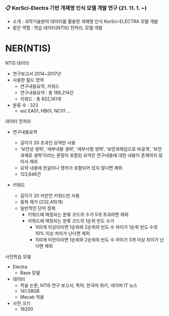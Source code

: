 ### 📋 KorSci-Electra 기반 개체명 인식 모델 개발 연구  (21. 11. 1. ~)
- 소개 : 과학기술분야 데이터를 활용한 개채명 인식 KorSci-ELECTRA 모델 개발
- 맡은 역할 : 학습 데이터(NTIS) 전처리, 모델 개발

# NER(NTIS)

NTIS 데이터
- 연구보고서 2014~2017년
- 사용한 필드 영역
  - 연구내용요약, 키워드
  - 연구내용요약 : 총 188,214건
  - 키워드 : 총 832,141개
- 분류 수 : 323
  - ex) EA01, HB01, NC01 ...

데이터 전처리
- 연구내용요약
  - 길이가 20 초과인 요약만 사용
  - ‘보안상 생략’, ‘세부내용 생략’, ‘세부사항 생략’, ‘보안과제임으로 비공개’, ‘보안과제로 생략’이라는 문장이 포함된 요약은 연구내용에 대한 내용이 존재하지 않아서 제외
  - 요약 내용에 한글이나 영어가 포함되어 있지 않다면 제외
  - 123,646건

- 키워드
  - 길이가 20 미만인 키워드만 사용
  - 중복 제거 (232,410개)
  - 일반적인 단어 정제
    - 키워드에 매칭되는 분류 코드의 수가 5개 초과라면 제외
    - 키워드에 매칭되는 분류 코드의 1순위 빈도 수가 
      - 100개 이상이라면 1순위와 2순위의 빈도 수 차이가 1순위 빈도 수의 10% 이상 차이가 난다면 제외
      - 100개 미만이라면 1순위와 2순위의 빈도 수 차이가 3개 이상 차이가 난다면 제외

사전학습 모델
- Electra 
  - Base 모델
- 데이터
  - 학술 논문, NTIS 연구 보고서, 특허, 한국어 위키, 네이버 IT 뉴스
  - 141.58GB
  - Mecab 적용
- 사전 크기
  - 16200
<!--   
실험 결과
|정제작업|토크나이저|필드 영역|Macro F-1|Micro F-1|
|---|---|---|---|---|
|Case 1|WordPiece|발명의명칭, 청구항, 요약서, 배경기술, 기술분야, 과제의해결수단, 발명의상세한설명|0.62|0.72|
|Case 2|WordPiece|발명의명칭, 청구항, 요약서, 배경기술, 기술분야, 과제의해결수단, 발명의상세한설명|0.63|0.72|
|Case 3|WordPiece|발명의명칭, 청구항, 요약서, 배경기술, 기술분야, 과제의해결수단, 발명의상세한설명|0.63|0.73|
|Case 2|WordPiece|발명의명칭, 청구항, 요약서|0.63|0.73|
|Case 3|WordPiece|발명의명칭, 청구항, 요약서|0.62|0.71|

대부분의 정제 작업은 유사한 학습결과를 보여주었으며 Case 3가 가장 높은 성능을 보여주었다. 필드 영역을 [발명의명칭, 청구항, 요약서]로 변경하여 실험한 결과 모든 필드 영역을 사용했을 때보다 Case 2는 약간의 성능 향상이 있었으나 Case 3는 오히려 성능이 하락하는 결과가 나타났다. Case 2는 제외된 [배경기술, 기술분야, 과제의해결수단, 발명의상세한설명]의 정제작업이 적절하지 않았기 때문에 성능이 향상된 것으로 보이고 Case 2보다 Case 3에서 적절한 정제작업이 이루어진 필드 영역이 제외되었기 때문에 성능이 하락한 것으로 보인다.

오류 분석  
본 연구에서는 특허 코드를 자동으로 분류하기 위한 모델을 언어 모델을 학습하였다. 학습 데이터로 쓰인 특허 코드는 세분화된 분류가 포함된 4자리 코드만을 사용하여 종류가 많아 포함되는 내용이 포괄적이기 때문에 분류하는 데에 있어서 오류를 일으켰다.  
(B29C 31/00, B29C 31/02, B29C 31/04 ... 같은 코드들이 B29C에 함께 포함됨)  
분류 코드를 소분류까지 분류한다면 Target label이 너무 많아지고 이번 연구처럼 코드를 4자리까지만 포함시키면 다양한 내용과 단어를 포함하여 해당 분류와 관련이 적은 텍스트를 모두 학습 데이터로 사용하게 되는 한계가 있었다. 이를 극복하기 위해 텍스트 내에서 분류 코드에 해당되는 키워드를 파악할 수 있는 개체명 인식기를 개발한다면 분류에 필요한 키워드를 추출하여 적절한 텍스트 데이터를 구축할 수 있을 것이다. 결과적으로는 해당 도메인의 분류 성능에 도움을 줄 수 있을 것이다. -->
<!-- 
